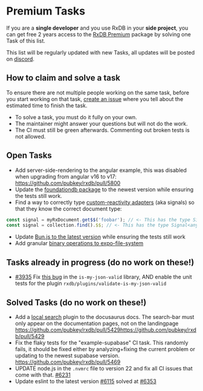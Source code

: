 # Premium Tasks

If you are a **single developer** and you use RxDB in your **side project**, you can get free 2 years access to the [RxDB Premium](https://rxdb.info/premium) package by solving one Task of this list.

This list will be regularly updated with new Tasks, all updates will be posted on [discord](https://rxdb.info/chat).

## How to claim and solve a task

To ensure there are not multiple people working on the same task, before you start working on that task, [create an issue](https://github.com/pubkey/rxdb/issues/new) where you tell about the estimated time to finish the task.
- To solve a task, you must do it fully on your own.
- The maintainer might answer your questions but will not do the work.
- The CI must still be green afterwards. Commenting out broken tests is not allowed.

## Open Tasks

- Add server-side-rendering to the angular example, this was disabled when upgrading from angular v16 to v17: https://github.com/pubkey/rxdb/pull/5800
- Update the [foundationdb package](https://github.com/search?q=repo%3Apubkey%2Frxdb+%22npm%20install%20foundationdb%22+path%3A.github%2Fworkflows%2Fmain.yml&type=code) to the newest version while ensuring the tests still work.
- Find a way to correctly type [custom-reactivity adapters](https://rxdb.info/reactivity.html) (aka signals) so that they know the correct document type:
```ts
const signal = myRxDocument.get$$('foobar'); // <- This has the type Signal<any> but should have Signal<MyDocumentType>
const signal = collection.find().$$; // <- This has the type Signal<any[]> but should have Signal<MyDocumentType[]>
```
- Update [Bun.js to the latest version](https://github.com/pubkey/rxdb/blob/master/.github/workflows/main.yml#L843) while ensuring the tests still work
- Add granular [binary operations to expo-file-system](https://expo.canny.io/feature-requests/p/add-granular-binary-operations-to-expo-file-system)

## Tasks already in progress (do no work on these!)

- [#3935](https://github.com/pubkey/rxdb/pull/3935) Fix [this bug](https://github.com/mafintosh/is-my-json-valid/pull/192) in the `is-my-json-valid` library, AND enable the unit tests for the plugin `rxdb/plugins/validate-is-my-json-valid`

## Solved Tasks (do no work on these!)

- Add a [local search](https://github.com/cmfcmf/docusaurus-search-local) plugin to the docusaurus docs. The search-bar must only appear on the documentation pages, not on the landingpage https://github.com/pubkey/rxdb/pull/5429https://github.com/pubkey/rxdb/pull/5429
- Fix the flaky tests for the "example-supabase" CI task. This randomly fails, it should be fixed either by analyzing+fixing the current problem or updating to the newest supabase version. https://github.com/pubkey/rxdb/pull/5469
- UPDATE node.js in the `.nvmrc` file to version 22 and fix all CI issues that come with that. [#6231](https://github.com/pubkey/rxdb/pull/6231)
- Update eslint to the latest version [#6115](https://github.com/pubkey/rxdb/pull/6115) solved at [#6353](https://github.com/pubkey/rxdb/pull/6353)
